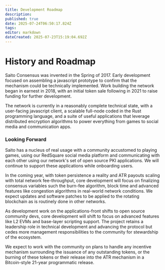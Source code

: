 ```yaml
---
title: Development Roadmap
description: 
published: true
date: 2025-07-24T06:50:17.824Z
tags: 
editor: markdown
dateCreated: 2025-07-23T15:19:04.692Z
---
```


# History and Roadmap

Saito Consensus was invented in the Spring of 2017. Early development focused on assembling a javascript prototype to confirm that the mechanism could be technically implemented. Work building the network began in earnest in 2018, with an initial token sale following in 2021 to raise funding for further development.

The network is currently in a reasonably complete technical state, with a user-facing javascript client, a scalable full-node coded in the Rust programming language, and a suite of useful applications that leverage distributed encryption algorithms to power everything from games to social media and communication apps.

### Looking Forward

Saito has a nucleus of real usage with a community accustomed to playing games, using our RedSquare social media platform and communicating with each other using our network's set of open source PKI applications. We will continue to support these applications while onboarding users.

In the coming year, with token persistence a reality and ATR payouts scaling with total network fee-throughput, core development will focus on finalizing consensus variables such the burn-fee algorithm, block time and advanced features like congestion algorithms in real-world network conditions. We expect updates and software patches to be applied to the rotating blockchain as is routinely done in other networks.

As development work on the applications-front shifts to open source community devs, core development will shift to focus on advanced features like L2 EVMs and base-layer scripting support. The project retains a leadership role in technical development and advancing the protocol but cedes more management responsibilities to the community for stewardship of the ecosystem.

We expect to work with the community on plans to handle any incentive mechanism surrounding the issuance of any outstanding tokens, or the burning of these tokens or their release into the ATR mechanism in a Bitcoin-style 21-year programmatic release.
